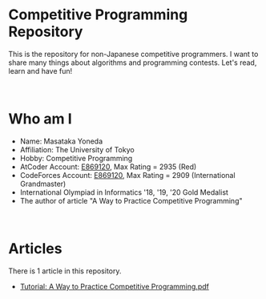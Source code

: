 # Competitive Programming Repository
This is the repository for non-Japanese competitive programmers.
I want to share many things about algorithms and programming contests.
Let's read, learn and have fun!

<br />

# Who am I
* Name: Masataka Yoneda
* Affiliation: The University of Tokyo
* Hobby: Competitive Programming
* AtCoder Account: [E869120](https://atcoder.jp/users/E869120), Max Rating = 2935 (Red)
* CodeForces Account: [E869120](https://codeforces.com/profile/E869120), Max Rating = 2909 (International Grandmaster)
* International Olympiad in Informatics '18, '19, '20 Gold Medalist
* The author of article "A Way to Practice Competitive Programming"

<br />

# Articles
There is 1 article in this repository.

* [Tutorial: A Way to Practice Competitive Programming.pdf](https://github.com/E869120/Competitive-Programming/blob/master/%5BTutorial%5D%20A%20Way%20to%20Practice%20Competitive%20Programming.pdf)
